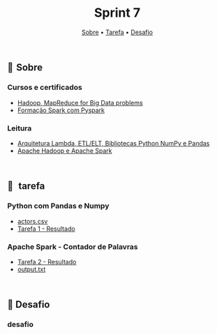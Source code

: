 <h1 align="center"> Sprint 7</h1>

<p align="center">
 <a href="#sobre">Sobre</a> •
 <a href="#tarefa">Tarefa</a> •
 <a href="#desafio">Desafio</a>
</p>

<br> 

<a id="sobre"></a>
## 📎  Sobre

### Cursos e certificados
- [Hadoop, MapReduce for Big Data problems](certificados/hadoop.png)
- [Formação Spark com Pyspark](certificados)

### Leitura
- [Arquitetura Lambda, ETL/ELT, Bibliotecas Python NumPy e Pandas](certificados/DA-ETL-Pandas-NumPy.pdf)
- [Apache Hadoop e Apache Spark](certificados/DA-Apache+Hadoop+e+Apache+Spark.pdf)

<br>

<a id="tarefa"></a>
## 📝   tarefa

### Python com Pandas e Numpy
- [actors.csv](evidencias/actors.csv)
- [Tarefa 1 - Resultado](evidencias/Tarefa1.ipynb)

### Apache Spark - Contador de Palavras
- [Tarefa 2 - Resultado](evidencias/Tarefa2.md)
- [output.txt](evidencias/output.txt)
<br>

<a id="desafio"></a>
## 🎯  Desafio 

### desafio


